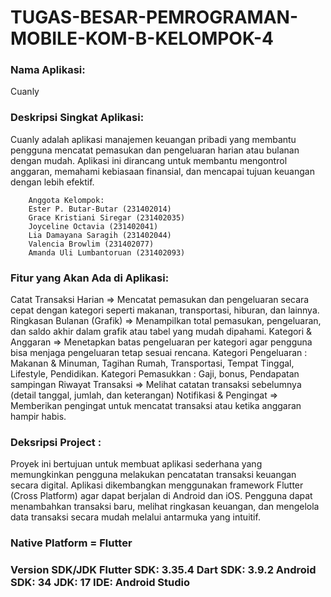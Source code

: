 # TUGAS-BESAR-PEMROGRAMAN-MOBILE-KOM-B-KELOMPOK-4
### Nama Aplikasi:
Cuanly

### Deskripsi Singkat Aplikasi:
Cuanly adalah aplikasi manajemen keuangan pribadi yang membantu pengguna mencatat pemasukan dan pengeluaran harian atau bulanan dengan mudah. Aplikasi ini dirancang untuk membantu mengontrol anggaran, memahami kebiasaan finansial, dan mencapai tujuan keuangan dengan lebih efektif.

        Anggota Kelompok:
        Ester P. Butar-Butar (231402014)
        Grace Kristiani Siregar (231402035)
        Joyceline Octavia (231402041)
        Lia Damayana Saragih (231402044)
        Valencia Browlim (231402077)
        Amanda Uli Lumbantoruan (231402093)
        
### Fitur yang Akan Ada di Aplikasi:
Catat Transaksi Harian ⇒ Mencatat pemasukan dan pengeluaran secara cepat dengan kategori seperti makanan, transportasi, hiburan, dan lainnya.
Ringkasan Bulanan (Grafik) ⇒ Menampilkan total pemasukan, pengeluaran, dan saldo akhir dalam grafik atau tabel yang mudah dipahami.
Kategori & Anggaran ⇒ Menetapkan batas pengeluaran per kategori agar pengguna bisa menjaga pengeluaran tetap sesuai rencana.
Kategori Pengeluaran : Makanan & Minuman, Tagihan Rumah, Transportasi, Tempat Tinggal, Lifestyle, Pendidikan.
Kategori Pemasukkan : Gaji, bonus, Pendapatan sampingan
Riwayat Transaksi ⇒ Melihat catatan transaksi sebelumnya (detail tanggal, jumlah, dan keterangan)
Notifikasi & Pengingat ⇒ Memberikan pengingat untuk mencatat transaksi atau ketika anggaran hampir habis.

### Deksripsi Project :
Proyek ini bertujuan untuk membuat aplikasi sederhana yang memungkinkan pengguna melakukan pencatatan transaksi keuangan secara digital. Aplikasi dikembangkan menggunakan framework Flutter (Cross Platform) agar dapat berjalan di Android dan iOS. Pengguna dapat menambahkan transaksi baru, melihat ringkasan keuangan, dan mengelola data transaksi secara mudah melalui antarmuka yang intuitif.

### Native Platform = Flutter
### Version SDK/JDK Flutter SDK: 3.35.4 Dart SDK: 3.9.2 Android SDK: 34 JDK: 17 IDE: Android Studio
